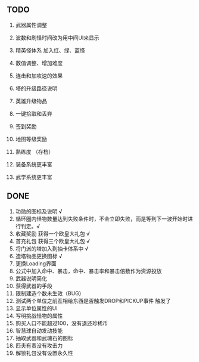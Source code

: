 ## TODO
1. 武器属性调整
2. 波数和刷怪时间改为用中间UI来显示
3. 精英怪体系 加入红、绿、蓝怪
4. 数值调整、增加难度
5. 连击和加攻速的效果
6. 塔的升级路径说明
7. 英雄升级物品
8. 一键拾取和丢弃

9. 签到奖励
10. 地图等级奖励
11. 熟练度 （存档）
12. 装备系统更丰富
13. 武学系统更丰富

## DONE
1. 功勋的图标及说明 √
2. 循环圈内怪物数量达到失败条件时，不会立即失败，而是等到下一波开始时进行判定。√
3. 收藏奖励  获得一个欧皇大礼包 √
4. 首充礼包 获得三个欧皇大礼包 √
5. 将门派的塔加入到抽卡体系中 √
6. 造塔物品更换图标 √
7. 更换Loading界面
8. 公式中加入命中、暴击，命中、暴击率和暴击倍数作为资源投放 
9. 武器说明简化
10. 获得武器的手段
11. 限制建造个数未生效（BUG）
12. 测试两个单位之前互相给东西是否触发DROP和PICKUP事件 触发了
13. 显示单位属性的UI
14. 写明挑战怪物的属性
15. 购买人口不能超过100，没有退还珍稀币
16. 智慧球自动发动技能
17. 抽取武器和武魂石的图标
18. 匹夫有责没有攻击力
19. 解锁礼包没有设置永久性